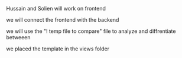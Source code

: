 Hussain and Solien will work on frontend

we will connect the frontend with the backend 

we will use the "! temp file to compare" file to analyze and diffrentiate betweeen

we placed the template in the views folder